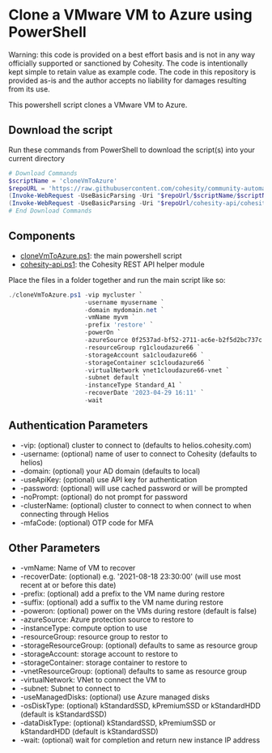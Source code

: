 # Clone a VMware VM to Azure using PowerShell

Warning: this code is provided on a best effort basis and is not in any way officially supported or sanctioned by Cohesity. The code is intentionally kept simple to retain value as example code. The code in this repository is provided as-is and the author accepts no liability for damages resulting from its use.

This powershell script clones a VMware VM to Azure.

## Download the script

Run these commands from PowerShell to download the script(s) into your current directory

```powershell
# Download Commands
$scriptName = 'cloneVmToAzure'
$repoURL = 'https://raw.githubusercontent.com/cohesity/community-automation-samples/main/powershell'
(Invoke-WebRequest -UseBasicParsing -Uri "$repoUrl/$scriptName/$scriptName.ps1").content | Out-File "$scriptName.ps1"; (Get-Content "$scriptName.ps1") | Set-Content "$scriptName.ps1"
(Invoke-WebRequest -UseBasicParsing -Uri "$repoUrl/cohesity-api/cohesity-api.ps1").content | Out-File cohesity-api.ps1; (Get-Content cohesity-api.ps1) | Set-Content cohesity-api.ps1
# End Download Commands
```

## Components

* [cloneVmToAzure.ps1](https://raw.githubusercontent.com/cohesity/community-automation-samples/main/powershell/cloneVmToAzure/cloneVmToAzure.ps1): the main powershell script
* [cohesity-api.ps1](https://raw.githubusercontent.com/cohesity/community-automation-samples/main/powershell/cohesity-api/cohesity-api.ps1): the Cohesity REST API helper module

Place the files in a folder together and run the main script like so:

```powershell
./cloneVmToAzure.ps1 -vip mycluster `
                     -username myusername `
                     -domain mydomain.net `
                     -vmName myvm `
                     -prefix 'restore' `
                     -powerOn `
                     -azureSource 0f2537ad-bf52-2711-ac6e-b2f5d2bc737c `
                     -resourceGroup rg1cloudazure66 `
                     -storageAccount sa1cloudazure66 `
                     -storageContainer sc1cloudazure66 `
                     -virtualNetwork vnet1cloudazure66-vnet `
                     -subnet default `
                     -instanceType Standard_A1 `
                     -recoverDate '2023-04-29 16:11' `
                     -wait
```

## Authentication Parameters

* -vip: (optional) cluster to connect to (defaults to helios.cohesity.com)
* -username: (optional) name of user to connect to Cohesity (defaults to helios)
* -domain: (optional) your AD domain (defaults to local)
* -useApiKey: (optional) use API key for authentication
* -password: (optional) will use cached password or will be prompted
* -noPrompt: (optional) do not prompt for password
* -clusterName: (optional) cluster to connect to when connect to when connecting through Helios
* -mfaCode: (optional) OTP code for MFA

## Other Parameters

* -vmName: Name of VM to recover
* -recoverDate: (optional) e.g. '2021-08-18 23:30:00' (will use most recent at or before this date)
* -prefix: (optional) add a prefix to the VM name during restore
* -suffix: (optional) add a suffix to the VM name during restore
* -poweron: (optional) power on the VMs during restore (default is false)
* -azureSource: Azure protection source to restore to
* -instanceType: compute option to use
* -resourceGroup: resource group to restor to
* -storageResourceGroup: (optional) defaults to same as resource group
* -storageAccount: storage account to restore to
* -storageContainer: storage container to restore to
* -vnetResourceGroup: (optional) defaults to same as resource group
* -virtualNetwork: VNet to connect the VM to
* -subnet: Subnet to connect to
* -useManagedDisks: (optional) use Azure managed disks
* -osDiskType: (optional) kStandardSSD, kPremiumSSD or kStandardHDD (default is kStandardSSD)
* -dataDiskType: (optional) kStandardSSD, kPremiumSSD or kStandardHDD (default is kStandardSSD)
* -wait: (optional) wait for completion and return new instance IP address
